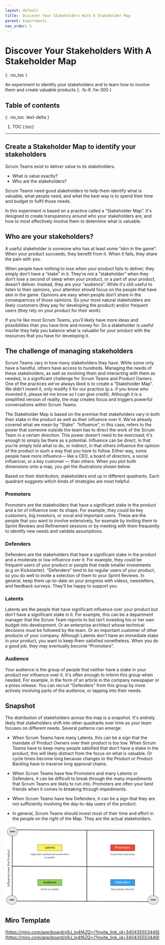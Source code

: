 ```yaml
---
layout: default
title:  Discover Your Stakeholders With A Stakeholder Map
parent: Experiments
nav_order: 5
---
```


# Discover Your Stakeholders With A Stakeholder Map
{: .no_toc }

An experiment to identify your stakeholders and to learn how to involve them and create valuable products
{: .fs-6 .fw-300 }

## Table of contents
{: .no_toc .text-delta }

1. TOC
{:toc}

---

##  Create a Stakeholder Map to identify your stakeholders

Scrum Teams exist to deliver value to its stakeholders.
- What is value exactly?
- Who are the stakeholders?

Scrum Teams need good stakeholders to help them identify what is valuable, what people need, and what the best way is to spend their time and budget to fulfil those needs.

In this experiment is based on a practice called a “Stakeholder Map”. It's designed to create transparency around who your stakeholders are, and how to most effectively involve them to determine what is valuable.

## Who are your stakeholders?

A useful stakeholder is someone who has at least some “skin in the game”. When your product succeeds, they benefit from it. When it fails, they share the pain with you.

When people have nothing to lose when your product fails to deliver, they simply don’t have a “stake” in it. They’re not a “stakeholder” when they don’t lose a second of sleep when your product, or a part of your product, doesn’t deliver. Instead, they are your “audience”. While it's still useful to listen to their opinions, your attention should focus on the people that have skin in the game. Opinions are easy when people don’t share in the consequences of those opinions. So your most natural stakeholders are likely customers (they pay for developing the product) and/or frequent users (they rely on your product for their work).

If you’re like most Scrum Teams, you’ll likely have more ideas and possibilities than you have time and money for. So a stakeholder is useful insofar they help you balance what is valuable for your product with the resources that you have for developing it.

## The challenge of managing stakeholders

Scrum Teams vary in how many stakeholders they have. While some only have a handful, others have access to hundreds. Managing the needs of these stakeholders, as well as involving them and interacting with them as needed, is a significant challenge for Scrum Teams and Product Owners. One of the practices we’ve always liked is to create a “Stakeholder Map”. We didn’t invent it, only modify it for our practice (p.s. if you know who invented it, please let me know so I can give credit). Although it is a simplified version of reality, the map creates focus and triggers powerful conversations within Scrum Teams.

The Stakeholder Map is based on the premise that stakeholders vary in both their stake in the product as well as their influence over it. We’ve already covered what we mean by “Stake”. “Influence”, in this case, refers to the power that someone outside the team has to direct the work of the Scrum Team in a certain direction. This power doesn’t need to be exercised; it's enough to simply be there as a potential. Influence can be direct, in that you’re simply told what to do, or indirect, in that others influence the opinion of the product in such a way that you have to follow. Either way, some people have more influence— like a CEO, a board of directors, a social influencer, or a key customer — than others. When you plot both dimensions onto a map, you get the illustrations shown below.

Based on their distribution, stakeholders end up in different quadrants. Each quadrant suggests which kinds of strategies are most helpful:

### Promoters

Promoters are the stakeholders that have a significant stake in the product and a lot of influence over its shape. For example, they could be key customers, big investors, or vocal and important users. These are the people that you want to involve extensively, for example by inviting them to Sprint Reviews and Refinement sessions or by meeting with them frequently to identify new needs and validate assumptions.

### Defenders

Defenders are the stakeholders that have a significant stake in the product and a moderate or low influence over it. For example, they could be frequent users of your product or people that made smaller investments (e.g on Kickstarter). “Defenders” tend to be regular users of your product, so you do well to invite a selection of them to your Sprint Reviews. In general, keep them up-to-date on your progress with videos, newsletters, and feedback surveys. They’ll be happy to support you.

### Latents

Latents are the people that have significant influence over your product but don’t have a significant stake in it. For example, this can be a department manager that the Scrum Team reports to but isn’t investing his or her own budget into development. Or an enterprise architect whose technical decisions must be followed by the team. Or an important customer of other products of your company. Although Latents don’t have an immediate stake in your product, you want to keep them satisfied nonetheless. When you do a good job, they may eventually become “Promoters”.

### Audience

Your audience is the group of people that neither have a stake in your product nor influence over it. It's often enough to inform this group when needed. For example, in the form of an article in the company newspaper or a press release. You can recruit “Defenders” from this group by more actively involving parts of the audience, or tapping into their needs.

## Snapshot

The distribution of stakeholders across the map is a snapshot. It's entirely likely that stakeholders shift into other quadrants over time as your team focuses on different needs. Several patterns can emerge:

- When Scrum Teams have many Latents, this can be a sign that the mandate of Product Owners over their product is too low. When Scrum Teams have to keep many people satisfied that don’t have a stake in the product, this will likely distract from the focus on what is valuable. Or cycle times become long because changes to the Product or Product Backlog have to traverse long approval chains.

- When Scrum Teams have few Promoters and many Latents or Defenders, it can be difficult to break through the many impediments that Scrum Teams are likely to run into. Promoters are often your best friends when it comes to breaking through impediments.

- When Scrum Teams have few Defenders, it can be a sign that they are not sufficiently involving the day-to-day users of the product.

- In general, Scrum Teams should invest most of their time and effort in the people on the right of the Map. They are the actual stakeholders.

![](assets/stakeholder_map.png)

## Miro Template

[https://miro.com/app/board/o9J_lo4fAZQ=/?invite_link_id=340435553449](https://miro.com/app/board/o9J_lo4fAZQ=/?invite_link_id=340435553449)
